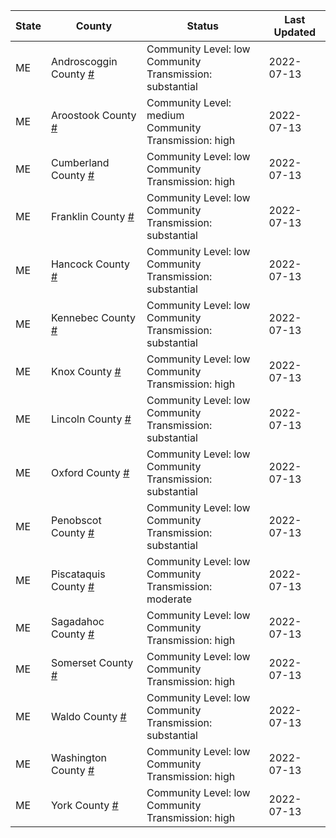 State | County | Status | Last Updated
--- | --- | --- | --- 
ME | Androscoggin County <a href="#androscoggin_county">#</a> | <a name="androscoggin_county"></a>Community Level: low<br/>Community Transmission: substantial | 2022-07-13
ME | Aroostook County <a href="#aroostook_county">#</a> | <a name="aroostook_county"></a>Community Level: medium<br/>Community Transmission: high | 2022-07-13
ME | Cumberland County <a href="#cumberland_county">#</a> | <a name="cumberland_county"></a>Community Level: low<br/>Community Transmission: high | 2022-07-13
ME | Franklin County <a href="#franklin_county">#</a> | <a name="franklin_county"></a>Community Level: low<br/>Community Transmission: substantial | 2022-07-13
ME | Hancock County <a href="#hancock_county">#</a> | <a name="hancock_county"></a>Community Level: low<br/>Community Transmission: substantial | 2022-07-13
ME | Kennebec County <a href="#kennebec_county">#</a> | <a name="kennebec_county"></a>Community Level: low<br/>Community Transmission: substantial | 2022-07-13
ME | Knox County <a href="#knox_county">#</a> | <a name="knox_county"></a>Community Level: low<br/>Community Transmission: high | 2022-07-13
ME | Lincoln County <a href="#lincoln_county">#</a> | <a name="lincoln_county"></a>Community Level: low<br/>Community Transmission: substantial | 2022-07-13
ME | Oxford County <a href="#oxford_county">#</a> | <a name="oxford_county"></a>Community Level: low<br/>Community Transmission: substantial | 2022-07-13
ME | Penobscot County <a href="#penobscot_county">#</a> | <a name="penobscot_county"></a>Community Level: low<br/>Community Transmission: substantial | 2022-07-13
ME | Piscataquis County <a href="#piscataquis_county">#</a> | <a name="piscataquis_county"></a>Community Level: low<br/>Community Transmission: moderate | 2022-07-13
ME | Sagadahoc County <a href="#sagadahoc_county">#</a> | <a name="sagadahoc_county"></a>Community Level: low<br/>Community Transmission: high | 2022-07-13
ME | Somerset County <a href="#somerset_county">#</a> | <a name="somerset_county"></a>Community Level: low<br/>Community Transmission: high | 2022-07-13
ME | Waldo County <a href="#waldo_county">#</a> | <a name="waldo_county"></a>Community Level: low<br/>Community Transmission: substantial | 2022-07-13
ME | Washington County <a href="#washington_county">#</a> | <a name="washington_county"></a>Community Level: low<br/>Community Transmission: high | 2022-07-13
ME | York County <a href="#york_county">#</a> | <a name="york_county"></a>Community Level: low<br/>Community Transmission: high | 2022-07-13
